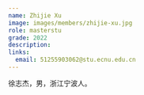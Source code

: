 ```yaml
---
name: Zhijie Xu
image: images/members/zhijie-xu.jpg
role: masterstu
grade: 2022
description: 
links:
  email: 51255903062@stu.ecnu.edu.cn
---
```


徐志杰，男，浙江宁波人。
